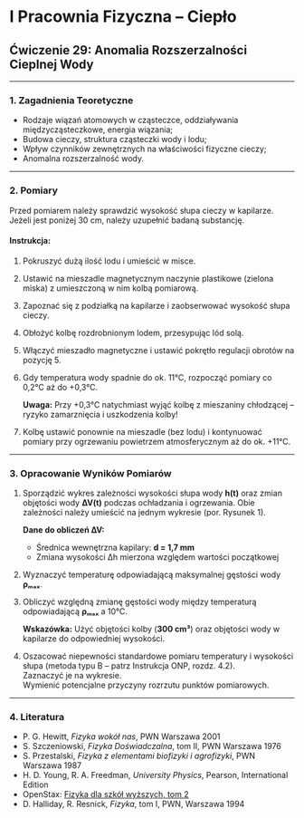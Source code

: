 # I Pracownia Fizyczna – Ciepło

## Ćwiczenie 29: Anomalia Rozszerzalności Cieplnej Wody

---

### 1. Zagadnienia Teoretyczne

- Rodzaje wiązań atomowych w cząsteczce, oddziaływania międzycząsteczkowe, energia wiązania;
- Budowa cieczy, struktura cząsteczki wody i lodu;
- Wpływ czynników zewnętrznych na właściwości fizyczne cieczy;
- Anomalna rozszerzalność wody.

---

### 2. Pomiary

Przed pomiarem należy sprawdzić wysokość słupa cieczy w kapilarze. Jeżeli jest poniżej 30 cm, należy uzupełnić badaną substancję.

#### Instrukcja:

1. Pokruszyć dużą ilość lodu i umieścić w misce.
2. Ustawić na mieszadle magnetycznym naczynie plastikowe (zielona miska) z umieszczoną w nim kolbą pomiarową.
3. Zapoznać się z podziałką na kapilarze i zaobserwować wysokość słupa cieczy.
4. Obłożyć kolbę rozdrobnionym lodem, przesypując lód solą.
5. Włączyć mieszadło magnetyczne i ustawić pokrętło regulacji obrotów na pozycję 5.
6. Gdy temperatura wody spadnie do ok. 11°C, rozpocząć pomiary co 0,2°C aż do +0,3°C.

   **Uwaga:** Przy +0,3°C natychmiast wyjąć kolbę z mieszaniny chłodzącej – ryzyko zamarznięcia i uszkodzenia kolby!

7. Kolbę ustawić ponownie na mieszadle (bez lodu) i kontynuować pomiary przy ogrzewaniu powietrzem atmosferycznym aż do ok. +11°C.

---

### 3. Opracowanie Wyników Pomiarów

1. Sporządzić wykres zależności wysokości słupa wody **h(t)** oraz zmian objętości wody **∆V(t)** podczas ochładzania i ogrzewania. Obie zależności należy umieścić na jednym wykresie (por. Rysunek 1).

   **Dane do obliczeń ∆V:**

   - Średnica wewnętrzna kapilary: **d = 1,7 mm**
   - Zmiana wysokości ∆h mierzona względem wartości początkowej

2. Wyznaczyć temperaturę odpowiadającą maksymalnej gęstości wody **ρₘₐₓ**.
3. Obliczyć względną zmianę gęstości wody między temperaturą odpowiadającą **ρₘₐₓ** a 10°C.

   **Wskazówka:** Użyć objętości kolby (**300 cm³**) oraz objętości wody w kapilarze do odpowiedniej wysokości.

4. Oszacować niepewności standardowe pomiaru temperatury i wysokości słupa (metoda typu B – patrz Instrukcja ONP, rozdz. 4.2).  
   Zaznaczyć je na wykresie.  
   Wymienić potencjalne przyczyny rozrzutu punktów pomiarowych.

---

### 4. Literatura

- P. G. Hewitt, _Fizyka wokół nas_, PWN Warszawa 2001
- S. Szczeniowski, _Fizyka Doświadczalna_, tom II, PWN Warszawa 1976
- S. Przestalski, _Fizyka z elementami biofizyki i agrofizyki_, PWN Warszawa 1987
- H. D. Young, R. A. Freedman, _University Physics_, Pearson, International Edition
- OpenStax: [Fizyka dla szkół wyższych, tom 2](https://openstax.org/details/books/fizyka-dla-szkół-wyższych-tom-2)
- D. Halliday, R. Resnick, _Fizyka_, tom I, PWN, Warszawa 1994
